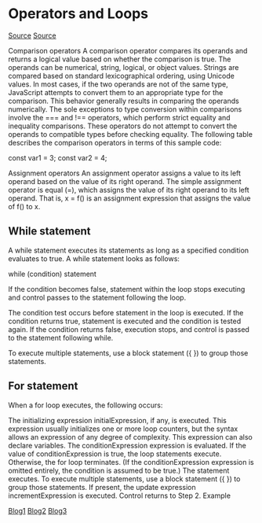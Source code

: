# Operators and Loops

[Source](https://developer.mozilla.org/en-US/docs/Web/JavaScript/Guide/Expressions_and_Operators)
[Source](https://developer.mozilla.org/en-US/docs/Web/JavaScript/Guide/Loops_and_iteration)

Comparison operators
A comparison operator compares its operands and returns a logical value based on whether the comparison is true. The operands can be numerical, string, logical, or object values. Strings are compared based on standard lexicographical ordering, using Unicode values. In most cases, if the two operands are not of the same type, JavaScript attempts to convert them to an appropriate type for the comparison. This behavior generally results in comparing the operands numerically. The sole exceptions to type conversion within comparisons involve the === and !== operators, which perform strict equality and inequality comparisons. These operators do not attempt to convert the operands to compatible types before checking equality. The following table describes the comparison operators in terms of this sample code:

const var1 = 3;
const var2 = 4;


Assignment operators
An assignment operator assigns a value to its left operand based on the value of its right operand. The simple assignment operator is equal (=), which assigns the value of its right operand to its left operand. That is, x = f() is an assignment expression that assigns the value of f() to x.


## While statement
A while statement executes its statements as long as a specified condition evaluates to true. A while statement looks as follows:

while (condition)
  statement

If the condition becomes false, statement within the loop stops executing and control passes to the statement following the loop.

The condition test occurs before statement in the loop is executed. If the condition returns true, statement is executed and the condition is tested again. If the condition returns false, execution stops, and control is passed to the statement following while.

To execute multiple statements, use a block statement ({ }) to group those statements.


## For statement
When a for loop executes, the following occurs:

The initializing expression initialExpression, if any, is executed. This expression usually initializes one or more loop counters, but the syntax allows an expression of any degree of complexity. This expression can also declare variables.
The conditionExpression expression is evaluated. If the value of conditionExpression is true, the loop statements execute. Otherwise, the for loop terminates. (If the conditionExpression expression is omitted entirely, the condition is assumed to be true.)
The statement executes. To execute multiple statements, use a block statement ({ }) to group those statements.
If present, the update expression incrementExpression is executed.
Control returns to Step 2.
Example


[Blog1](https://blog.hubspot.com/website/javascript-for-loops)
[Blog2](https://medium.com/geekculture/looping-vs-iteration-in-javascript-a-beginners-guide-to-navigating-both-571ecdfd9cfe)
[Blog3](https://www.edureka.co/blog/javascript-operators/)
